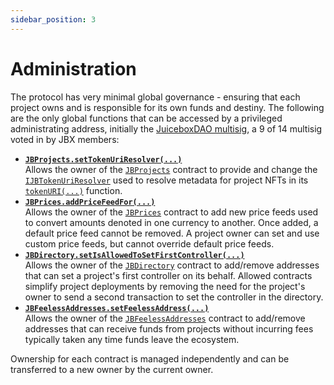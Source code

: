 ```yaml
---
sidebar_position: 3
---
```

# Administration

The protocol has very minimal global governance - ensuring that each project owns and is responsible for its own funds and destiny. The following are the only global functions that can be accessed by a privileged administrating address, initially the [JuiceboxDAO multisig](https://gnosis-safe.io/app/eth:0xAF28bcB48C40dBC86f52D459A6562F658fc94B1e/home), a 9 of 14 multisig voted in by JBX members:

* **[`JBProjects.setTokenUriResolver(...)`](/docs/dev/v4/api/core/JBProjects.md#settokenuriresolver)**<br/>
  Allows the owner of the [`JBProjects`](/docs/dev/v4/api/core/JBProjects.md) contract to provide and change the [`IJBTokenUriResolver`](/docs/dev/v4/api/core/interfaces/IJBTokenUriResolver.md) used to resolve metadata for project NFTs in its [`tokenURI(...)`](/docs/dev/v4/api/core/JBProjects.md#tokenuri) function.
  <br/>
* **[`JBPrices.addPriceFeedFor(...)`](/docs/dev/v4/api/core/JBPrices.md#addpricefeedfor)**<br/>
  Allows the owner of the [`JBPrices`](/docs/dev/v4/api/core/JBPrices.md) contract to add new price feeds used to convert amounts denoted in one currency to another. Once added, a default price feed cannot be removed. A project owner can set and use custom price feeds, but cannot override default price feeds.
  <br/>
* **[`JBDirectory.setIsAllowedToSetFirstController(...)`](/docs/dev/v4/api/core/JBDirectory.md#setisallowedtosetfirstcontroller)**<br/>
  Allows the owner of the [`JBDirectory`](/docs/dev/v4/api/core/JBDirectory.md) contract to add/remove addresses that can set a project's first controller on its behalf. Allowed contracts simplify project deployments by removing the need for the project's owner to send a second transaction to set the controller in the directory.
  <br/>
* **[`JBFeelessAddresses.setFeelessAddress(...)`](/docs/dev/v4/api/core/JBFeelessAddresses.md#setfeelessaddress)**<br/>
  Allows the owner of the [`JBFeelessAddresses`](/docs/dev/v4/api/core/JBFeelessAddresses.md) contract to add/remove addresses that can receive funds from projects without incurring fees typically taken any time funds leave the ecosystem. 

Ownership for each contract is managed independently and can be transferred to a new owner by the current owner.
